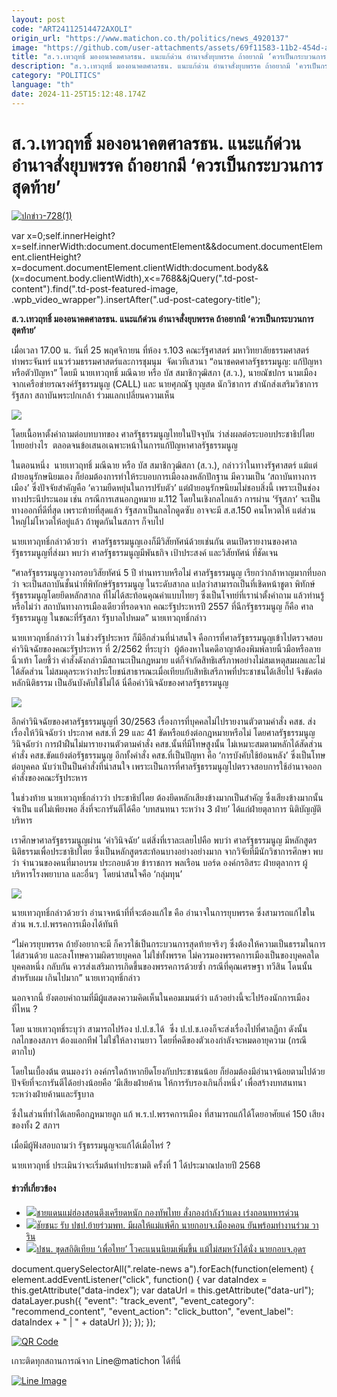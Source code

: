 ```yaml
---
layout: post
code: "ART24112514472AXOLI"
origin_url: "https://www.matichon.co.th/politics/news_4920137"
image: "https://github.com/user-attachments/assets/69f11583-11b2-454d-a543-126a71908e97"
title: "ส.ว.เทวฤทธิ์ มองอนาคตศาลรธน. แนะแก้ด่วน อำนาจสั่งยุบพรรค ถ้าอยากมี ‘ควรเป็นกระบวนการสุดท้าย’"
description: "ส.ว.เทวฤทธิ์ มองอนาคตศาลรธน. แนะแก้ด่วน อำนาจสั่งยุบพรรค ถ้าอยากมี 'ควรเป็นกระบวนการสุดท้าย'"
category: "POLITICS"
language: "th"
date: 2024-11-25T15:12:48.174Z
---
```


# ส.ว.เทวฤทธิ์ มองอนาคตศาลรธน. แนะแก้ด่วน อำนาจสั่งยุบพรรค ถ้าอยากมี ‘ควรเป็นกระบวนการสุดท้าย’

[![](https://www.matichon.co.th/wp-content/uploads/2024/11/ปกข่าว-7281-217.jpg "ปกข่าว-728(1)")](https://www.matichon.co.th/wp-content/uploads/2024/11/ปกข่าว-7281-217.jpg)

var x=0;self.innerHeight?x=self.innerWidth:document.documentElement&&document.documentElement.clientHeight?x=document.documentElement.clientWidth:document.body&&(x=document.body.clientWidth),x<=768&&jQuery(".td-post-content").find(".td-post-featured-image, .wpb\_video\_wrapper").insertAfter(".ud-post-category-title");

**ส.ว.เทวฤทธิ์ มองอนาคตศาลรธน. แนะแก้ด่วน อำนาจสั่งยุบพรรค ถ้าอยากมี ‘ควรเป็นกระบวนการสุดท้าย’**

เมื่อเวลา 17.00 น. วันที่ 25 พฤศจิกายน ที่ห้อง ร.103 คณะรัฐศาสตร์ มหาวิทยาลัยธรรมศาสตร์ ท่าพระจันทร์ แนวร่วมธรรมศาสตร์และการชุมนุม  จัดเวทีเสวนา “อนาชคตศาลรัฐธรรมนูญ: แก้ปัญหาหรือตัวปัญหา” โดยมี นายเทวฤทธิ์ มณีฉาย หรือ บัส สมาชิกวุฒิสภา (ส.ว.), นายณัชปกร นามเมือง จากเครือข่ายรณรงค์รัฐธรรมนูญ (CALL) และ นายศุภณัฐ บุญสด นักวิชาการ สำนักส่งเสริมวิชาการรัฐสภา สถาบันพระปกเกล้า ร่วมแลกเปลี่ยนความเห็น

![](https://www.matichon.co.th/wp-content/uploads/2024/11/S__12034063.jpg)

โดยเนื้อหาตั้งคําถามต่อบทบาทของ ศาลรัฐธรรมนูญไทยในปัจจุบัน ว่าส่งผลต่อระบอบประชาธิปไตยไทยอย่างไร  ตลอดจนข้อเสนอเฉพาะหน้าในการแก้ปัญหาศาลรัฐธรรมนูญ

ในตอนหนึ่ง  นายเทวฤทธิ์ มณีฉาย หรือ บัส สมาชิกวุฒิสภา (ส.ว.), กล่าวว่าในทางรัฐศาสตร์ แม้แต่ฝ่ายอนุรักษนิยมเอง ก็ย่อมต้องการทำให้ระบอบการเมืองลงหลักปักฐาน มีความเป็น ‘สถาบันทางการเมือง’ ซึ่งปัจจัยสำคัญคือ ‘ความยืดหยุ่นในการปรับตัว’ แต่ฝ่ายอนุรักษนิยมไม่ชอบสิ่งนี้ เพราะเป็นช่องทางประนีประนอม เช่น กรณีการเสนอกฎหมาย ม.112 โดยในเชิงกลไกแล้ว การผ่าน ‘รัฐสภา’ จะเป็นทางออกที่ดีที่สุด เพราะท้ายที่สุดแล้ว รัฐสภาเป็นกลไกดูดซับ อาจจะมี ส.ส.150 คนโหวตให้ แต่ส่วนใหญ่ไม่โหวตให้อยู่แล้ว ถ้าพูดกันในสภาฯ ก็จบไป

นายเทวฤทธิ์กล่าวด้วยว่า  ศาลรัฐธรรมนูญเองก็มีวิสัยทัศน์ด้วยเช่นกัน ตนเปิดรายงานของศาลรัฐธรรมนูญที่ส่งมา พบว่า ศาลรัฐธรรมนูญมีพันธกิจ เป้าประสงค์ และวิสัยทัศน์ ที่ชัดเจน

“ศาลรัฐธรรมนูญวางกรอบวิสัยทัศน์ 5 ปี ท่านทราบหรือไม่ ศาลรัฐธรรมนูญ เรียกว่ากล้าหาญมากที่บอกว่า จะเป็นสถาบันชั้นนำที่พิทักษ์รัฐธรรมนูญ ในระดับสากล แปลว่าสามารถเป็นที่เชิดหน้าชูตา พิทักษ์รัฐธรรมนูญโดยยึดหลักสากล ที่ไม่ได้สะท้อนคุณค่าแบบไทยๆ ซึ่งเป็นโจทย์ที่เราน่าตั้งคำถาม แล้วท่านรู้หรือไม่ว่า สถาบันทางการเมืองเดียวที่รอดจาก คณะรัฐประหารปี 2557 ที่ฉีกรัฐธรรมนูญ ก็คือ ศาลรัฐธรรมนูญ ในขณะที่รัฐสภา รัฐบาลไปหมด” นายเทวฤทธิ์กล่าว

นายเทวฤทธิ์กล่าวว่า ในช่วงรัฐประหาร ก็มีอีกส่วนที่น่าสนใจ คือการที่ศาลรัฐธรรมนูญเข้าไปตรวจสอบคำวินิจฉัยของคณะรัฐประหาร ที่ 2/2562 ที่ระบุว่า  ผู้ต้องหาในคดีอาญาต้องพิมพ์ลายนิ้วมือหรือลายนิ้วเท้า โดยชี้ว่า คำสั่งดังกล่าวมีสถานะเป็นกฎหมาย แต่ก็จำกัดสิทธิเสรีภาพอย่างไม่สมเหตุสมผลและไม่ได้สัดส่วน ไม่สมดุลระหว่างประโยชน์สาธารณะเมื่อเทียบกับสิทธิเสรีภาพที่ประชาชนได้เสียไป จึงขัดต่อหลักนิติธรรม เป็นอันบังคับใช้ไม่ได้ นี่คือคำวินิจฉัยของศาลรัฐธรรมนูญ

![](https://www.matichon.co.th/wp-content/uploads/2024/11/S__12034064.jpg)

อีกคำวินิจฉัยของศาลรัฐธรรมนูญที่ 30/2563 เรื่องการที่บุคคลไม่ไปรายงานตัวตามคำสั่ง คสช. ส่งเรื่องให้วินิจฉัยว่า ประกาศ คสช.ที่ 29 และ 41 ขัดหรือแย้งต่อกฎหมายหรือไม่ โดยศาลรัฐธรรมนูญวินิจฉัยว่า การฝ่าฝืนไม่มารายงานตัวตามคำสั่ง คสช.นั้นที่มีโทษสูงนั้น ไม่เหมาะสมตามหลักได้สัดส่วน คำสั่ง คสช.ขัดแย้งต่อรัฐธรรมนูญ อีกทั้งคำสั่ง คสช.ที่เป็นปัญหา คือ ‘การบังคับใช้ย้อนหลัง’ ซึ่งเป็นโทษต่อบุคคล นับว่าเป็นป็นคำสั่งที่น่าสนใจ เพราะเป็นการที่ศาลรัฐธรรมนูญไปตรวจสอบการใช้อำนาจออกคำสั่งของคณะรัฐประหาร

ในช่วงท้าย นายเทวฤทธิ์กล่าวว่า ประชาธิปไตย ต้องยึดหลักเสียงข้างมากเป็นสำคัญ ซึ่งเสียงข้างมากนั้นจำเป็น แต่ไม่เพียงพอ สิ่งที่จะการันตีได้คือ ‘บทสนทนา ระหว่าง 3 ฝ่าย’ ได้แก่ฝ่ายตุลาการ นิติบัญญัติ บริหาร

เราศึกษาศาลรัฐธรรมนูญผ่าน ‘คำวินิจฉัย’ แต่สิ่งที่เราละเลยไปคือ พบว่า ศาลรัฐธรรมนูญ มีหลักสูตรนิติธรรมเพื่อประชาธิปไตย ซึ่งเป็นหลักสูตรสะท้อนบางอย่างอย่างมาก จากวิจัยที่มีนักวิชาการศึกษา พบว่า จำนวนของคนที่มาอบรม ประกอบด้วย ข้าราชการ พลเรือน บอร์ด องค์กรอิสระ ฝ่ายตุลาการ ผู้บริหารโรงพยาบาล และอื่นๆ  โดยน่าสนใจคือ ‘กลุ่มทุน’

![](https://www.matichon.co.th/wp-content/uploads/2024/11/S__12034064-1.jpg)

นายเทวฤทธิ์กล่าวด้วยว่า อำนาจหน้าที่ที่จะต้องแก้ไข คือ อำนาจในการยุบพรรค ซึ่งสามารถแก้ไขในส่วน พ.ร.ป.พรรคการเมืองได้ทันที

“ไม่ควรยุบพรรค ถ้ายังอยากจะมี ก็ควรใช้เป็นกระบวนการสุดท้ายจริงๆ ซึ่งต้องให้ความเป็นธรรมในการไต่สวนด้วย และลงโทษความผิดรายบุคคล ไม่ใช่ทั้งพรรค ไม่ควรมองพรรคการเมืองเป็นของบุคคลใดบุคคลหนึ่ง กลับกัน ควรส่งเสริมการเกิดขึ้นของพรรคการด้วยซ้ำ กรณีที่คุณเศรษฐา ทวีสิน โดนนั้น สำหรับผม เกินไปมาก” นายเทวฤทธิ์กล่าว

นอกจากนี้ ยังตอบคำถามที่มีผู้แสดงความคิดเห็นในคอมเมนต์ว่า แล้วอย่างนี้จะไปร้องนักการเมืองที่ไหน ?

โดย นายเทวฤทธิ์ระบุว่า สามารถไปร้อง ป.ป.ช.ได้  ซึ่ง ป.ป.ช.เองก็จะส่งเรื่องไปที่ศาลฎีกา ดังนั้น กลไกของสภาฯ ต้องแอกทีฟ ไม่ใช่ให้ลางานยาว โดยที่คดีของตัวเองกำลังจะหมดอายุความ (กรณีตากใบ)

โดยในเบื้องต้น ตนมองว่า องค์กรใดถ้าหากยึดโยงกับประชาชนน้อย ก็ย่อมต้องมีอำนาจน้อยตามไปด้วย ปัจจัยที่จะการันตีได้อย่างน้อยคือ ‘มีเสียงฝ่ายค้าน ให้การรับรองเกินกึ่งหนึ่ง’ เพื่อสร้างบทสนทนาระหว่างฝ่ายค้านและรัฐบาล

ซึ่งในส่วนที่ทำได้เลยคือกฎหมายลูก แก้ พ.ร.ป.พรรคการเมือง ที่สามารถแก้ได้โดยอาศัยแค่ 150 เสียงของทั้ง 2 สภาฯ

เมื่อมีผู้ฟังสอบถามว่า รัฐธรรมนูญจะแก้ได้เมื่อไหร่ ?

นายเทวฤทธิ์ ประเมินว่าจะเริ่มต้นทำประชามติ ครั้งที่ 1 ได้ประมาณปลายปี 2568

#### ข่าวที่เกี่ยวข้อง

*   [![](https://www.matichon.co.th/wp-content/uploads/2024/11/27274.jpg)ชายแดนแม่ฮ่องสอนตึงเครียดหนัก กองทัพไทย สั่งกองกำลังว้าแดง เร่งถอนทหารด่วน](https://www.matichon.co.th/politics/news_4920138)
*   [![](https://www.matichon.co.th/wp-content/uploads/2024/11/257.jpg)ชัยชนะ รับ ปชป.ย้ายร่วมพท. มีผลให้แม่แพ้ศึก นายกอบจ.เมืองคอน ยันพร้อมทำงานร่วม วาริน](https://www.matichon.co.th/politics/news_4920021)
*   [![](https://www.matichon.co.th/wp-content/uploads/2024/11/1730618337305-1.jpg)ปชน. ขุดสถิติเทียบ ‘เพื่อไทย’ โวคะแนนนิยมเพิ่มขึ้น แม้ไม่สมหวังได้นั่ง นายกอบจ.อุดร](https://www.matichon.co.th/politics/news_4919975)

document.querySelectorAll(".relate-news a").forEach(function(element) { element.addEventListener("click", function() { var dataIndex = this.getAttribute("data-index"); var dataUrl = this.getAttribute("data-url"); dataLayer.push({ "event": "track\_event", "event\_category": "recommend\_content", "event\_action": "click\_button", "event\_label": dataIndex + " | " + dataUrl }); }); });

[![QR Code](https://www.matichon.co.th/wp-content/uploads/2023/07/wob1371z.jpg)](https://lin.ee/ht0nDxX)

เกาะติดทุกสถานการณ์จาก Line@matichon ได้ที่นี่

[![Line Image](https://www.matichon.co.th/wp-content/uploads/2023/07/th.png)](https://lin.ee/ht0nDxX)